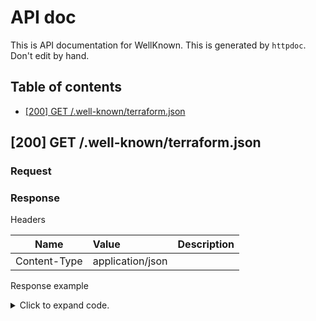 # API doc

This is API documentation for WellKnown. This is generated by `httpdoc`. Don't edit by hand.

## Table of contents

- [[200] GET /.well-known/terraform.json](#200-get-.well-knownterraform.json)


## [200] GET /.well-known/terraform.json



### Request









### Response

Headers

| Name  | Value  | Description |
| ----- | :----- | :--------- |
| Content-Type | application/json |  |





Response example

<details>
<summary>Click to expand code.</summary>

```javascript
{"providers.v1":"/v1/providers/","modules.v1":"/v1/modules/"}

```

</details>



